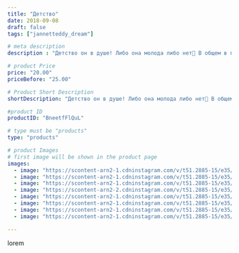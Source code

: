 ```yaml
---
title: "Детство"
date: 2018-09-08
draft: false
tags: ["jannetteddy_dream"]

# meta description
description : "Детство он в душе! Либо она молода либо нет🙈 В общем в парке аттракционов довольны остались все!🤣😂#жизньпрекрасна #любимыедетки #осень #детство"

# product Price
price: "20.00"
priceBefore: "25.00"

# Product Short Description
shortDescription: "Детство он в душе! Либо она молода либо нет🙈 В общем в парке аттракционов довольны остались все!🤣😂#жизньпрекрасна #любимыедетки #осень #детство"

#product ID
productID: "BneetfFlQuL"

# type must be "products"
type: "products"

# product Images
# first image will be shown in the product page
images:
  - image: "https://scontent-arn2-1.cdninstagram.com/v/t51.2885-15/e35/40078369_301007110694389_990453901501456527_n.jpg?_nc_ht=scontent-arn2-1.cdninstagram.com&_nc_cat=101&_nc_ohc=_tsT1MSJT_YAX90NrKB&se=7&tp=1&oh=fe0750ba1e85415404dcc78d6f7f0d88&oe=605D0BEE&ig_cache_key=MTg2NDA2MTk1MDI0MjQ0NzU0MA%3D%3D.2"
  - image: "https://scontent-arn2-1.cdninstagram.com/v/t51.2885-15/e35/40354339_319010468860179_6295381131571726313_n.jpg?_nc_ht=scontent-arn2-1.cdninstagram.com&_nc_cat=103&_nc_ohc=Glfq7c6oPeYAX9fG3j2&se=7&tp=1&oh=4a3a53f04b2bddc89e96a9f90d8a8530&oe=605CC32E&ig_cache_key=MTg2NDA2MTk2MzA2MDM1NTI3Ng%3D%3D.2"
  - image: "https://scontent-arn2-1.cdninstagram.com/v/t51.2885-15/e35/40077518_259138701595528_5103999630257947342_n.jpg?_nc_ht=scontent-arn2-1.cdninstagram.com&_nc_cat=104&_nc_ohc=RmdAxzOv6YYAX8kr5nX&se=7&tp=1&oh=cfdbea3a3aa169b4e827e7d4155a0246&oe=605B3EBF&ig_cache_key=MTg2NDA2MjAxNTU4OTY3MTA1MA%3D%3D.2"
  - image: "https://scontent-arn2-2.cdninstagram.com/v/t51.2885-15/e35/40078360_151346275799972_2267519677580362678_n.jpg?_nc_ht=scontent-arn2-2.cdninstagram.com&_nc_cat=108&_nc_ohc=wrJU44_OqN4AX-mJTZ_&se=7&tp=1&oh=3c1eca0b484aa7ed3fbc4f99692ae37d&oe=605CDC01&ig_cache_key=MTg2NDA2MTk3OTQwOTcwMTE3Mw%3D%3D.2"
  - image: "https://scontent-arn2-1.cdninstagram.com/v/t51.2885-15/e35/41406618_315316055943241_5138436670385223726_n.jpg?_nc_ht=scontent-arn2-1.cdninstagram.com&_nc_cat=101&_nc_ohc=IId8i3Qmg-4AX-ksfa9&se=7&tp=1&oh=4d8397ce9647eae4628cef03de2ef1af&oe=605A18AE&ig_cache_key=MTg2NDA2MTk2Mjg2NzI1ODI1Nw%3D%3D.2"
  - image: "https://scontent-arn2-1.cdninstagram.com/v/t51.2885-15/e35/40234789_300794660709253_8998121979130837855_n.jpg?_nc_ht=scontent-arn2-1.cdninstagram.com&_nc_cat=101&_nc_ohc=5j7KQS5d4T4AX-SEXwS&se=7&tp=1&oh=8173db9f2109451149fa5f3d1dfe94c7&oe=605CF156&ig_cache_key=MTg2NDA2MTg1NTMxNzA0MzQ3Ng%3D%3D.2"
  - image: "https://scontent-arn2-1.cdninstagram.com/v/t51.2885-15/e35/40647432_394450341089683_6455326055572368855_n.jpg?_nc_ht=scontent-arn2-1.cdninstagram.com&_nc_cat=107&_nc_ohc=PHnGV02s_vgAX_yWpyH&se=7&tp=1&oh=44a8fd063bcff49bdc93c256fd9f5ba3&oe=605D85CF&ig_cache_key=MTg2NDA2MjI4Mzk4MzIwMzk3MA%3D%3D.2"
  - image: "https://scontent-arn2-1.cdninstagram.com/v/t51.2885-15/e35/40096477_291068481719342_51113438995165585_n.jpg?_nc_ht=scontent-arn2-1.cdninstagram.com&_nc_cat=102&_nc_ohc=v-yAEXlOhcQAX-snPE3&se=7&tp=1&oh=6c2223347f8a36d96fc692bb8c080c34&oe=605B1B90&ig_cache_key=MTg2NDA2MjMwNjgwODczNzAwMA%3D%3D.2"

---
```

lorem
